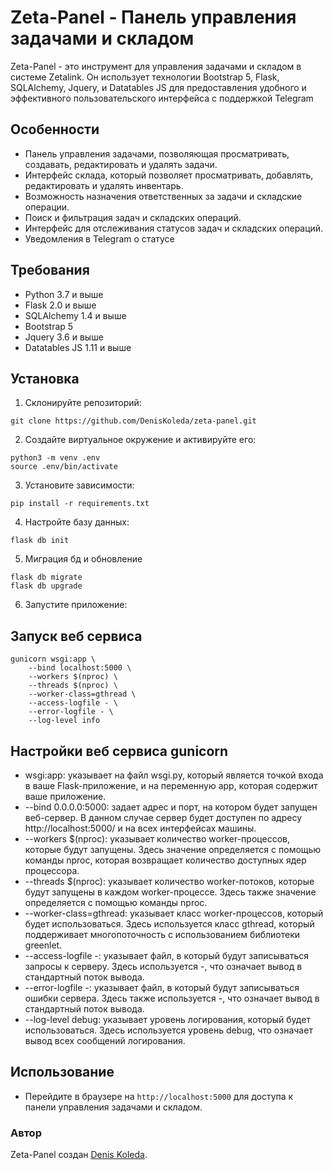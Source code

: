 # Zeta-Panel - Панель управления задачами и складом

Zeta-Panel - это инструмент для управления задачами и складом в системе Zetalink. Он использует технологии Bootstrap 5, Flask, SQLAlchemy, Jquery, и Datatables JS для предоставления удобного и эффективного пользовательского интерфейса с поддержкой Telegram

## Особенности

- Панель управления задачами, позволяющая просматривать, создавать, редактировать и удалять задачи.
- Интерфейс склада, который позволяет просматривать, добавлять, редактировать и удалять инвентарь.
- Возможность назначения ответственных за задачи и складские операции.
- Поиск и фильтрация задач и складских операций.
- Интерфейс для отслеживания статусов задач и складских операций.
- Уведомления в Telegram о статусе

## Требования

- Python 3.7 и выше
- Flask 2.0 и выше
- SQLAlchemy 1.4 и выше
- Bootstrap 5
- Jquery 3.6 и выше
- Datatables JS 1.11 и выше

## Установка

1. Склонируйте репозиторий:
```
git clone https://github.com/DenisKoleda/zeta-panel.git
```
2. Создайте виртуальное окружение и активируйте его:
```
python3 -m venv .env
source .env/bin/activate
```
3. Установите зависимости:
```
pip install -r requirements.txt
```
4. Настройте базу данных:
```
flask db init
```
5. Миграция бд и обновление
```
flask db migrate
flask db upgrade
```
6. Запустите приложение:
## Запуск веб сервиса
```
gunicorn wsgi:app \
    --bind localhost:5000 \
    --workers $(nproc) \
    --threads $(nproc) \
    --worker-class=gthread \
    --access-logfile - \
    --error-logfile - \
    --log-level info
```

## Настройки веб сервиса gunicorn
* wsgi:app: указывает на файл wsgi.py, который является точкой входа в ваше Flask-приложение, и на переменную app, которая содержит ваше приложение.
* --bind 0.0.0.0:5000: задает адрес и порт, на котором будет запущен веб-сервер. В данном случае сервер будет доступен по адресу http://localhost:5000/ и на всех интерфейсах машины.
* --workers $(nproc): указывает количество worker-процессов, которые будут запущены. Здесь значение определяется с помощью команды nproc, которая возвращает количество доступных ядер процессора.
* --threads $(nproc): указывает количество worker-потоков, которые будут запущены в каждом worker-процессе. Здесь также значение определяется с помощью команды nproc.
* --worker-class=gthread: указывает класс worker-процессов, который будет использоваться. Здесь используется класс gthread, который поддерживает многопоточность с использованием библиотеки greenlet.
* --access-logfile -: указывает файл, в который будут записываться запросы к серверу. Здесь используется -, что означает вывод в стандартный поток вывода.
* --error-logfile -: указывает файл, в который будут записываться ошибки сервера. Здесь также используется -, что означает вывод в стандартный поток вывода.
* --log-level debug: указывает уровень логирования, который будет использоваться. Здесь используется уровень debug, что означает вывод всех сообщений логирования.

## Использование

- Перейдите в браузере на `http://localhost:5000` для доступа к панели управления задачами и складом.

### Автор

Zeta-Panel создан [Denis Koleda](https://github.com/DenisKoleda).
